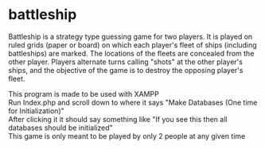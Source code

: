 # battleship

Battleship is a strategy type guessing game for two players. It is played on ruled grids (paper or board) on which each player's fleet of ships (including battleships) are marked. The locations of the fleets are concealed from the other player. Players alternate turns calling "shots" at the other player's ships, and the objective of the game is to destroy the opposing player's fleet.

This program is made to be used with XAMPP  
Run Index.php and scroll down to where it says "Make Databases (One time for Initialization)"  
After clicking it it should say something like "If you see this then all databases should be initialized"  
This game is only meant to be played by only 2 people at any given time  
